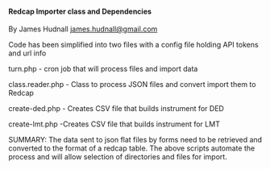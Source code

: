 ####  Redcap Importer class and Dependencies 
 By James Hudnall  james.hudnall@gmail.com
 
 Code has been simplified into two files with a config file holding API tokens and url info
 
 <p>turn.php - cron job that will process files and import data
 <p>class.reader.php - Class to process JSON files and convert import them to Redcap</p>
  <p>create-ded.php - Creates CSV file that builds instrument for DED</p>
   <p>create-lmt.php -Creates CSV file that builds instrument for LMT</p>
 

SUMMARY: The data sent to json flat files by forms need to be retrieved and converted to the format of a redcap table. 
The above scripts automate the process and will allow selection of directories and files for import. 
